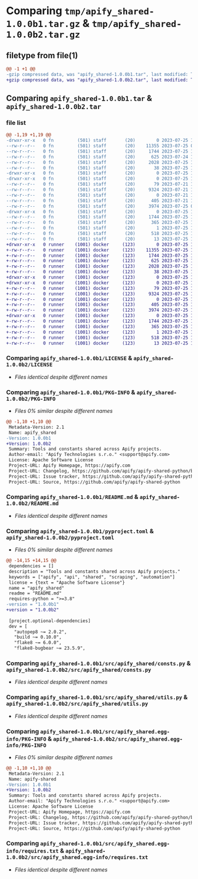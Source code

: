 # Comparing `tmp/apify_shared-1.0.0b1.tar.gz` & `tmp/apify_shared-1.0.0b2.tar.gz`

## filetype from file(1)

```diff
@@ -1 +1 @@
-gzip compressed data, was "apify_shared-1.0.0b1.tar", last modified: Tue Jul 25 10:55:17 2023, max compression
+gzip compressed data, was "apify_shared-1.0.0b2.tar", last modified: Tue Jul 25 11:04:23 2023, max compression
```

## Comparing `apify_shared-1.0.0b1.tar` & `apify_shared-1.0.0b2.tar`

### file list

```diff
@@ -1,19 +1,19 @@
-drwxr-xr-x   0 fn         (501) staff       (20)        0 2023-07-25 10:55:17.611444 apify_shared-1.0.0b1/
--rw-r--r--   0 fn         (501) staff       (20)    11355 2023-07-25 09:57:25.000000 apify_shared-1.0.0b1/LICENSE
--rw-r--r--   0 fn         (501) staff       (20)     1744 2023-07-25 10:55:17.611322 apify_shared-1.0.0b1/PKG-INFO
--rw-r--r--   0 fn         (501) staff       (20)      625 2023-07-24 13:23:38.000000 apify_shared-1.0.0b1/README.md
--rw-r--r--   0 fn         (501) staff       (20)     2028 2023-07-25 10:50:42.000000 apify_shared-1.0.0b1/pyproject.toml
--rw-r--r--   0 fn         (501) staff       (20)       38 2023-07-25 10:55:17.611493 apify_shared-1.0.0b1/setup.cfg
-drwxr-xr-x   0 fn         (501) staff       (20)        0 2023-07-25 10:55:17.609393 apify_shared-1.0.0b1/src/
-drwxr-xr-x   0 fn         (501) staff       (20)        0 2023-07-25 10:55:17.610417 apify_shared-1.0.0b1/src/apify_shared/
--rw-r--r--   0 fn         (501) staff       (20)       79 2023-07-21 13:03:58.000000 apify_shared-1.0.0b1/src/apify_shared/__init__.py
--rw-r--r--   0 fn         (501) staff       (20)     9324 2023-07-21 13:03:58.000000 apify_shared-1.0.0b1/src/apify_shared/consts.py
--rw-r--r--   0 fn         (501) staff       (20)        0 2023-07-21 13:03:58.000000 apify_shared-1.0.0b1/src/apify_shared/py.typed
--rw-r--r--   0 fn         (501) staff       (20)      405 2023-07-21 13:03:58.000000 apify_shared-1.0.0b1/src/apify_shared/types.py
--rw-r--r--   0 fn         (501) staff       (20)     3974 2023-07-25 07:24:44.000000 apify_shared-1.0.0b1/src/apify_shared/utils.py
-drwxr-xr-x   0 fn         (501) staff       (20)        0 2023-07-25 10:55:17.611148 apify_shared-1.0.0b1/src/apify_shared.egg-info/
--rw-r--r--   0 fn         (501) staff       (20)     1744 2023-07-25 10:55:17.000000 apify_shared-1.0.0b1/src/apify_shared.egg-info/PKG-INFO
--rw-r--r--   0 fn         (501) staff       (20)      365 2023-07-25 10:55:17.000000 apify_shared-1.0.0b1/src/apify_shared.egg-info/SOURCES.txt
--rw-r--r--   0 fn         (501) staff       (20)        1 2023-07-25 10:55:17.000000 apify_shared-1.0.0b1/src/apify_shared.egg-info/dependency_links.txt
--rw-r--r--   0 fn         (501) staff       (20)      518 2023-07-25 10:55:17.000000 apify_shared-1.0.0b1/src/apify_shared.egg-info/requires.txt
--rw-r--r--   0 fn         (501) staff       (20)       13 2023-07-25 10:55:17.000000 apify_shared-1.0.0b1/src/apify_shared.egg-info/top_level.txt
+drwxr-xr-x   0 runner    (1001) docker     (123)        0 2023-07-25 11:04:23.951278 apify_shared-1.0.0b2/
+-rw-r--r--   0 runner    (1001) docker     (123)    11355 2023-07-25 11:03:56.000000 apify_shared-1.0.0b2/LICENSE
+-rw-r--r--   0 runner    (1001) docker     (123)     1744 2023-07-25 11:04:23.951278 apify_shared-1.0.0b2/PKG-INFO
+-rw-r--r--   0 runner    (1001) docker     (123)      625 2023-07-25 11:03:56.000000 apify_shared-1.0.0b2/README.md
+-rw-r--r--   0 runner    (1001) docker     (123)     2028 2023-07-25 11:04:20.000000 apify_shared-1.0.0b2/pyproject.toml
+-rw-r--r--   0 runner    (1001) docker     (123)       38 2023-07-25 11:04:23.951278 apify_shared-1.0.0b2/setup.cfg
+drwxr-xr-x   0 runner    (1001) docker     (123)        0 2023-07-25 11:04:23.951278 apify_shared-1.0.0b2/src/
+drwxr-xr-x   0 runner    (1001) docker     (123)        0 2023-07-25 11:04:23.951278 apify_shared-1.0.0b2/src/apify_shared/
+-rw-r--r--   0 runner    (1001) docker     (123)       79 2023-07-25 11:03:56.000000 apify_shared-1.0.0b2/src/apify_shared/__init__.py
+-rw-r--r--   0 runner    (1001) docker     (123)     9324 2023-07-25 11:03:56.000000 apify_shared-1.0.0b2/src/apify_shared/consts.py
+-rw-r--r--   0 runner    (1001) docker     (123)        0 2023-07-25 11:03:56.000000 apify_shared-1.0.0b2/src/apify_shared/py.typed
+-rw-r--r--   0 runner    (1001) docker     (123)      405 2023-07-25 11:03:56.000000 apify_shared-1.0.0b2/src/apify_shared/types.py
+-rw-r--r--   0 runner    (1001) docker     (123)     3974 2023-07-25 11:03:56.000000 apify_shared-1.0.0b2/src/apify_shared/utils.py
+drwxr-xr-x   0 runner    (1001) docker     (123)        0 2023-07-25 11:04:23.951278 apify_shared-1.0.0b2/src/apify_shared.egg-info/
+-rw-r--r--   0 runner    (1001) docker     (123)     1744 2023-07-25 11:04:23.000000 apify_shared-1.0.0b2/src/apify_shared.egg-info/PKG-INFO
+-rw-r--r--   0 runner    (1001) docker     (123)      365 2023-07-25 11:04:23.000000 apify_shared-1.0.0b2/src/apify_shared.egg-info/SOURCES.txt
+-rw-r--r--   0 runner    (1001) docker     (123)        1 2023-07-25 11:04:23.000000 apify_shared-1.0.0b2/src/apify_shared.egg-info/dependency_links.txt
+-rw-r--r--   0 runner    (1001) docker     (123)      518 2023-07-25 11:04:23.000000 apify_shared-1.0.0b2/src/apify_shared.egg-info/requires.txt
+-rw-r--r--   0 runner    (1001) docker     (123)       13 2023-07-25 11:04:23.000000 apify_shared-1.0.0b2/src/apify_shared.egg-info/top_level.txt
```

### Comparing `apify_shared-1.0.0b1/LICENSE` & `apify_shared-1.0.0b2/LICENSE`

 * *Files identical despite different names*

### Comparing `apify_shared-1.0.0b1/PKG-INFO` & `apify_shared-1.0.0b2/PKG-INFO`

 * *Files 0% similar despite different names*

```diff
@@ -1,10 +1,10 @@
 Metadata-Version: 2.1
 Name: apify_shared
-Version: 1.0.0b1
+Version: 1.0.0b2
 Summary: Tools and constants shared across Apify projects.
 Author-email: "Apify Technologies s.r.o." <support@apify.com>
 License: Apache Software License
 Project-URL: Apify Homepage, https://apify.com
 Project-URL: Changelog, https://github.com/apify/apify-shared-python/blob/master/CHANGELOG.md
 Project-URL: Issue tracker, https://github.com/apify/apify-shared-python/issues
 Project-URL: Source, https://github.com/apify/apify-shared-python
```

### Comparing `apify_shared-1.0.0b1/README.md` & `apify_shared-1.0.0b2/README.md`

 * *Files identical despite different names*

### Comparing `apify_shared-1.0.0b1/pyproject.toml` & `apify_shared-1.0.0b2/pyproject.toml`

 * *Files 0% similar despite different names*

```diff
@@ -14,15 +14,15 @@
 dependencies = []
 description = "Tools and constants shared across Apify projects."
 keywords = ["apify", "api", "shared", "scraping", "automation"]
 license = {text = "Apache Software License"}
 name = "apify_shared"
 readme = "README.md"
 requires-python = ">=3.8"
-version = "1.0.0b1"
+version = "1.0.0b2"
 
 [project.optional-dependencies]
 dev = [
   "autopep8 ~= 2.0.2",
   "build ~= 0.10.0",
   "flake8 ~= 6.0.0",
   "flake8-bugbear ~= 23.5.9",
```

### Comparing `apify_shared-1.0.0b1/src/apify_shared/consts.py` & `apify_shared-1.0.0b2/src/apify_shared/consts.py`

 * *Files identical despite different names*

### Comparing `apify_shared-1.0.0b1/src/apify_shared/utils.py` & `apify_shared-1.0.0b2/src/apify_shared/utils.py`

 * *Files identical despite different names*

### Comparing `apify_shared-1.0.0b1/src/apify_shared.egg-info/PKG-INFO` & `apify_shared-1.0.0b2/src/apify_shared.egg-info/PKG-INFO`

 * *Files 0% similar despite different names*

```diff
@@ -1,10 +1,10 @@
 Metadata-Version: 2.1
 Name: apify-shared
-Version: 1.0.0b1
+Version: 1.0.0b2
 Summary: Tools and constants shared across Apify projects.
 Author-email: "Apify Technologies s.r.o." <support@apify.com>
 License: Apache Software License
 Project-URL: Apify Homepage, https://apify.com
 Project-URL: Changelog, https://github.com/apify/apify-shared-python/blob/master/CHANGELOG.md
 Project-URL: Issue tracker, https://github.com/apify/apify-shared-python/issues
 Project-URL: Source, https://github.com/apify/apify-shared-python
```

### Comparing `apify_shared-1.0.0b1/src/apify_shared.egg-info/requires.txt` & `apify_shared-1.0.0b2/src/apify_shared.egg-info/requires.txt`

 * *Files identical despite different names*

